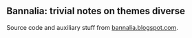 Bannalia: trivial notes on themes diverse
--------

Source code and auxiliary stuff from [bannalia.blogspot.com](http://bannalia.blogspot.com/).
